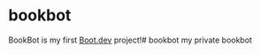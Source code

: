 # bookbot

BookBot is my first [Boot.dev](https://www.boot.dev) project!# bookbot
my private bookbot
